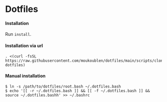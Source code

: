 # Dotfiles

#### Installation

Run `install`.

#### Installation via url

```
. <(curl -fsSL https://raw.githubusercontent.com/moukoublen/dotfiles/main/scripts/clone-dotfiles)
```

#### Manual installation

```console
$ ln -s /path/to/dotfiles/root.bash ~/.dotfiles.bash
$ echo '[[ -r ~/.dotfiles.bash ]] && [[ -f ~/.dotfiles.bash ]] && source ~/.dotfiles.bashh' >> ~/.bashrc
```
